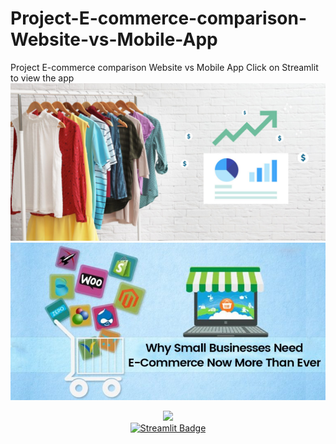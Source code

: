 # Project-E-commerce-comparison-Website-vs-Mobile-App
Project E-commerce comparison Website vs Mobile App
Click on Streamlit to view the app
![alt text](https://github.com/RahulSingh409/Project-E-commerce-comparison-Website-vs-Mobile-App/blob/main/fashion-ecommerce-growth.jpg)
![Project E-commerce](https://github.com/RahulSingh409/Project-E-commerce-comparison-Website-vs-Mobile-App/blob/33eee23f9f153c3e06b07ff88064da4c59083951/why-small-businesses-need-e-commerce-now-more-than-ever.jpg?raw=true "Project E-commerce")
<div id="header" align="center">
  <img src="https://media.giphy.com/media/iIGT8Y1rOYhBpdHh1C/giphy.gif" width="100"/>
</div>
<div id="badges" align="center">
  <a href="https://share.streamlit.io/rahulsingh409/project-e-commerce-comparison-website-vs-mobile-app/main/app2.py">
    <img src="https://img.shields.io/badge/Streamlit-red?style=for-the-badge&logo=streamlit&logoColor=red" alt="Streamlit Badge"/>
  </a>
</div>  

